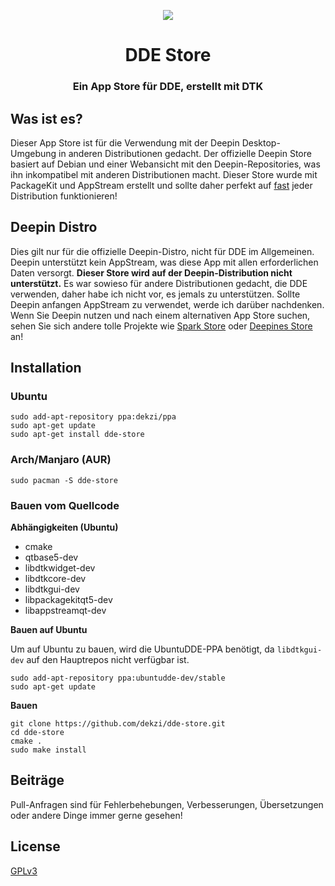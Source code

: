 <p align="center"><img src="https://user-images.githubusercontent.com/56656996/99621835-b2d8dc80-29dd-11eb-8183-987e80f8b3a7.png"></p>
<h1 align="center">DDE Store</h1>
<h3 align="center">Ein App Store für DDE, erstellt mit DTK</h3>

## Was ist es?

Dieser App Store ist für die Verwendung mit der Deepin Desktop-Umgebung in anderen Distributionen gedacht. Der offizielle Deepin Store basiert auf Debian und einer Webansicht mit den Deepin-Repositories, was ihn inkompatibel mit anderen Distributionen macht. Dieser Store wurde mit PackageKit und AppStream erstellt und sollte daher perfekt auf [fast](#deepin-distro) jeder Distribution funktionieren!

## Deepin Distro

Dies gilt nur für die offizielle Deepin-Distro, nicht für DDE im Allgemeinen. Deepin unterstützt kein AppStream, was diese App mit allen erforderlichen Daten versorgt. **Dieser Store wird auf der Deepin-Distribution nicht unterstützt.** Es war sowieso für andere Distributionen gedacht, die DDE verwenden, daher habe ich nicht vor, es jemals zu unterstützen. Sollte Deepin anfangen AppStream zu verwendet, werde ich darüber nachdenken. Wenn Sie Deepin nutzen und nach einem alternativen App Store suchen, sehen Sie sich andere tolle Projekte wie [Spark Store](https://www.spark-app.store) oder [Deepines Store](https://deepines.com) an!

## Installation
### Ubuntu
```
sudo add-apt-repository ppa:dekzi/ppa
sudo apt-get update
sudo apt-get install dde-store
```

### Arch/Manjaro (AUR)
```
sudo pacman -S dde-store
```

### Bauen vom Quellcode
**Abhängigkeiten (Ubuntu)**
- cmake
- qtbase5-dev
- libdtkwidget-dev
- libdtkcore-dev
- libdtkgui-dev
- libpackagekitqt5-dev
- libappstreamqt-dev

**Bauen auf Ubuntu**

Um auf Ubuntu zu bauen, wird die UbuntuDDE-PPA benötigt, da `libdtkgui-dev` auf den Hauptrepos nicht verfügbar ist.
```
sudo add-apt-repository ppa:ubuntudde-dev/stable
sudo apt-get update
```

**Bauen**
```
git clone https://github.com/dekzi/dde-store.git
cd dde-store
cmake .
sudo make install
```

## Beiträge
Pull-Anfragen sind für Fehlerbehebungen, Verbesserungen, Übersetzungen oder andere Dinge immer gerne gesehen!

## License
[GPLv3](../../LICENSE)
